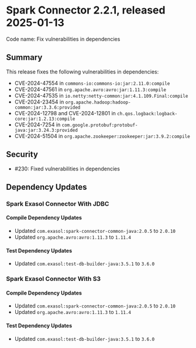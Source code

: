 # Spark Connector 2.2.1, released 2025-01-13

Code name: Fix vulnerabilities in dependencies

## Summary

This release fixes the following vulnerabilities in dependencies:

* CVE-2024-47554 in `commons-io:commons-io:jar:2.11.0:compile`
* CVE-2024-47561 in `org.apache.avro:avro:jar:1.11.3:compile`
* CVE-2024-47535 in `io.netty:netty-common:jar:4.1.109.Final:compile`
* CVE-2024-23454 in `org.apache.hadoop:hadoop-common:jar:3.3.6:provided`
* CVE-2024-12798 and CVE-2024-12801 in `ch.qos.logback:logback-core:jar:1.2.13:compile`
* CVE-2024-7254 in `com.google.protobuf:protobuf-java:jar:3.24.3:provided`
* CVE-2024-51504 in `org.apache.zookeeper:zookeeper:jar:3.9.2:compile`

## Security

* #230: Fixed vulnerabilities in dependencies

## Dependency Updates

### Spark Exasol Connector With JDBC

#### Compile Dependency Updates

* Updated `com.exasol:spark-connector-common-java:2.0.5` to `2.0.10`
* Updated `org.apache.avro:avro:1.11.3` to `1.11.4`

#### Test Dependency Updates

* Updated `com.exasol:test-db-builder-java:3.5.1` to `3.6.0`

### Spark Exasol Connector With S3

#### Compile Dependency Updates

* Updated `com.exasol:spark-connector-common-java:2.0.5` to `2.0.10`
* Updated `org.apache.avro:avro:1.11.3` to `1.11.4`

#### Test Dependency Updates

* Updated `com.exasol:test-db-builder-java:3.5.1` to `3.6.0`
